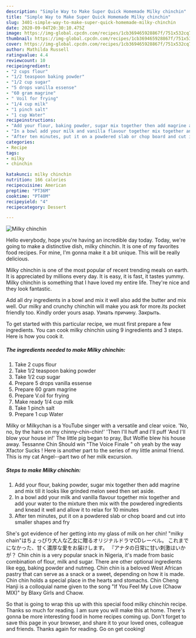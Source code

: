 ```yaml
---
description: "Simple Way to Make Super Quick Homemade Milky chinchin"
title: "Simple Way to Make Super Quick Homemade Milky chinchin"
slug: 3401-simple-way-to-make-super-quick-homemade-milky-chinchin
date: 2020-09-04T20:30:10.475Z
image: https://img-global.cpcdn.com/recipes/1cb369465928867f/751x532cq70/milky-chinchin-recipe-main-photo.jpg
thumbnail: https://img-global.cpcdn.com/recipes/1cb369465928867f/751x532cq70/milky-chinchin-recipe-main-photo.jpg
cover: https://img-global.cpcdn.com/recipes/1cb369465928867f/751x532cq70/milky-chinchin-recipe-main-photo.jpg
author: Mathilda Russell
ratingvalue: 4.4
reviewcount: 10
recipeingredient:
- "2 cups flour"
- "1/2 teaspoon baking powder"
- "1/2 cup sugar"
- "5 drops vanilla essense"
- "60 gram magrine"
- " Voil for frying"
- "1/4 cup milk"
- "1 pinch salt"
- "1 cup Water"
recipeinstructions:
- "Add your flour, baking powder, sugar mix together then add magrine and mix till it looks like grinded melon seed then set aside."
- "In a bowl add your milk and vanilla flavour together mix together and add your water to the mixture then mix with the powdered ingredients and knead it well and allow it to relax for 10 minutes"
- "After ten minutes, put it on a powdered slab or chop board and cut into smaller shapes and fry"
categories:
- Recipe
tags:
- milky
- chinchin

katakunci: milky chinchin 
nutrition: 166 calories
recipecuisine: American
preptime: "PT36M"
cooktime: "PT40M"
recipeyield: "4"
recipecategory: Dessert

---
```



![Milky chinchin](https://img-global.cpcdn.com/recipes/1cb369465928867f/751x532cq70/milky-chinchin-recipe-main-photo.jpg)

Hello everybody, hope you're having an incredible day today. Today, we're going to make a distinctive dish, milky chinchin. It is one of my favorites food recipes. For mine, I'm gonna make it a bit unique. This will be really delicious.

Milky chinchin is one of the most popular of recent trending meals on earth. It is appreciated by millions every day. It is easy, it is fast, it tastes yummy. Milky chinchin is something that I have loved my entire life. They're nice and they look fantastic.

Add all dry ingredients in a bowl and mix it well also add the butter and mix well. Our milky and crunchy chinchin will make you ask for more.its pocket friendly too. Kindly order yours asap. Узнать причину. Закрыть.


To get started with this particular recipe, we must first prepare a few ingredients. You can cook milky chinchin using 9 ingredients and 3 steps. Here is how you cook it.

<!--inarticleads1-->

##### The ingredients needed to make Milky chinchin:

1. Take 2 cups flour
1. Take 1/2 teaspoon baking powder
1. Take 1/2 cup sugar
1. Prepare 5 drops vanilla essense
1. Prepare 60 gram magrine
1. Prepare  V.oil for frying
1. Make ready 1/4 cup milk
1. Take 1 pinch salt
1. Prepare 1 cup Water


Milky or Milkychan is a YouTube singer with a versatile and clear voice. &#39;No, no, by the hairs on my chinny-chin-chin!&#39; &#39;Then I&#39;ll huff and I&#39;ll puff &#39;And I&#39;ll blow your house in!&#39; The little pig began to pray, But Wolfie blew his house away. Tessanne Chin Should win &#34;The Voice Finale &#34; oh yeah by the way Xfactor Sucks ! Here is another part to the series of my little animal friend. This is my cat Angel--part two of her milk excursion. 

<!--inarticleads2-->

##### Steps to make Milky chinchin:

1. Add your flour, baking powder, sugar mix together then add magrine and mix till it looks like grinded melon seed then set aside.
1. In a bowl add your milk and vanilla flavour together mix together and add your water to the mixture then mix with the powdered ingredients and knead it well and allow it to relax for 10 minutes
1. After ten minutes, put it on a powdered slab or chop board and cut into smaller shapes and fry


She&#39;s got evidence of her getting into my glass of milk on her chin! &#34;milky chain&#34;はちょっぴり大人な乙女に贈るオリジナルドラマCDレーベル。 これまでになかった、甘く濃厚な愛をお届けします。 『アナタの日常に甘い刺激はいかが？ Chin chin is a very popular snack in Nigeria, it&#39;s made from basic combination of flour, milk and sugar. There are other optional ingredients like egg, baking powder and nutmeg. Chin chin is a beloved West African pastry that can serve as a snack or a sweet, depending on how it is made. Chin chin holds a special place in the hearts and stomachs. Chin Cheng Hanji is a colloquial name given to the song &#34;If You Feel My Love (Chaow MIX)&#34; by Blaxy Girls and Chaow. 

So that is going to wrap this up with this special food milky chinchin recipe. Thanks so much for reading. I am sure you will make this at home. There's gonna be more interesting food in home recipes coming up. Don't forget to save this page in your browser, and share it to your loved ones, colleague and friends. Thanks again for reading. Go on get cooking!
